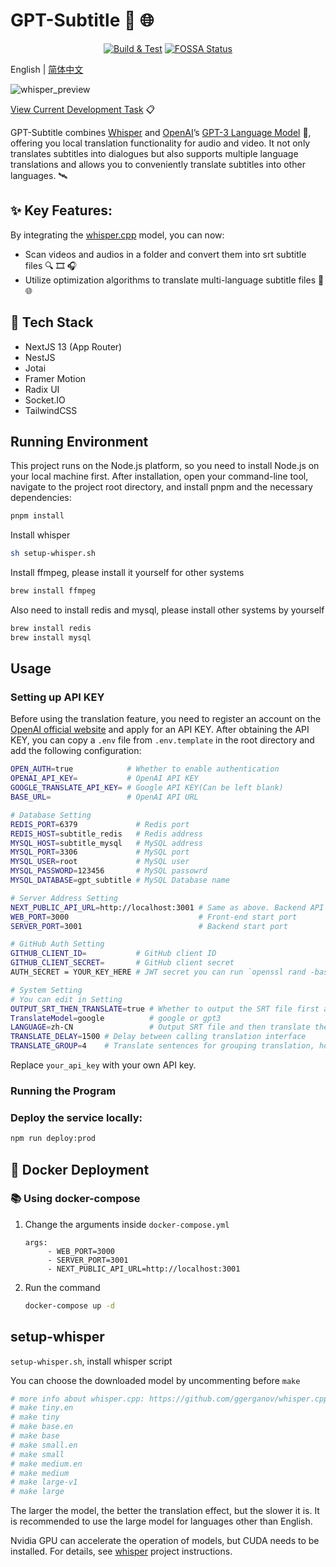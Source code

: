 # GPT-Subtitle :speech_balloon: :globe_with_meridians:

<div align="center">

[![Build & Test](https://github.com/hqwuzhaoyi/gpt-subtitle/actions/workflows/build.yml/badge.svg?branch=master)](https://github.com/hqwuzhaoyi/gpt-subtitle/actions/workflows/build.yml) [![FOSSA Status](https://app.fossa.com/api/projects/git%2Bgithub.com%2Fhqwuzhaoyi%2Fgpt-subtitle.svg?type=shield&issueType=license)](https://app.fossa.com/projects/git%2Bgithub.com%2Fhqwuzhaoyi%2Fgpt-subtitle?ref=badge_shield&issueType=license)

</div>

English | [简体中文](./README-zh_CN.md)

![whisper_preview](pictures/whisper_preview.png)

[View Current Development Task](https://hqwuzhaoyi.notion.site/gpt-subtitle-b1eed463063a484f93bdfca91277fc3a?pvs=4) :clipboard:

GPT-Subtitle combines [Whisper](https://github.com/ggerganov/whisper.cpp) and [OpenAI](https://openai.com/)’s [GPT-3 Language Model](https://openai.com/gpt-3/) :brain:, offering you local translation functionality for audio and video. It not only translates subtitles into dialogues but also supports multiple language translations and allows you to conveniently translate subtitles into other languages. :artificial_satellite:

## :sparkles: Key Features:

By integrating the [whisper.cpp](https://github.com/ggerganov/whisper.cpp) model, you can now:

- Scan videos and audios in a folder and convert them into srt subtitle files :mag: :film_strip: :headphones:
- Utilize optimization algorithms to translate multi-language subtitle files :speech_balloon: :globe_with_meridians:

## :wrench: Tech Stack

- NextJS 13 (App Router)
- NestJS
- Jotai
- Framer Motion
- Radix UI
- Socket.IO
- TailwindCSS

## Running Environment

This project runs on the Node.js platform, so you need to install Node.js on your local machine first. After installation, open your command-line tool, navigate to the project root directory, and install pnpm and the necessary dependencies:

```sh
pnpm install

```

Install whisper

```sh
sh setup-whisper.sh
```

Install ffmpeg, please install it yourself for other systems

```sh
brew install ffmpeg
```

Also need to install redis and mysql, please install other systems by yourself

```sh
brew install redis
brew install mysql
```

## Usage

### Setting up API KEY

Before using the translation feature, you need to register an account on the [OpenAI official website](https://beta.openai.com/signup/) and apply for an API KEY. After obtaining the API KEY, you can copy a `.env` file from `.env.template` in the root directory and add the following configuration:

```sh
OPEN_AUTH=true            # Whether to enable authentication
OPENAI_API_KEY=           # OpenAI API KEY
GOOGLE_TRANSLATE_API_KEY= # Google API KEY(Can be left blank)
BASE_URL=                 # OpenAI API URL

# Database Setting
REDIS_PORT=6379             # Redis port
REDIS_HOST=subtitle_redis   # Redis address
MYSQL_HOST=subtitle_mysql   # MySQL address
MYSQL_PORT=3306             # MySQL port
MYSQL_USER=root             # MySQL user
MYSQL_PASSWORD=123456       # MySQL passowrd
MYSQL_DATABASE=gpt_subtitle # MySQL Database name

# Server Address Setting
NEXT_PUBLIC_API_URL=http://localhost:3001 # Same as above. Backend API address
WEB_PORT=3000                             # Front-end start port
SERVER_PORT=3001                          # Backend start port

# GitHub Auth Setting
GITHUB_CLIENT_ID=           # GitHub client ID
GITHUB_CLIENT_SECRET=       # GitHub client secret
AUTH_SECRET = YOUR_KEY_HERE # JWT secret you can run `openssl rand -base64 32` to generate a secret

# System Setting
# You can edit in Setting
OUTPUT_SRT_THEN_TRANSLATE=true # Whether to output the SRT file first and then translate it
TranslateModel=google          # google or gpt3
LANGUAGE=zh-CN                 # Output SRT file and then translate the language
TRANSLATE_DELAY=1500 # Delay between calling translation interface
TRANSLATE_GROUP=4    # Translate sentences for grouping translation, how many sentences can be translated at most at a time
```

Replace `your_api_key` with your own API key.

### Running the Program

### Deploy the service locally:

```sh
npm run deploy:prod
```

## :whale: Docker Deployment

### :books: Using docker-compose

1. Change the arguments inside `docker-compose.yml`

   ```text
   args:
        - WEB_PORT=3000
        - SERVER_PORT=3001
        - NEXT_PUBLIC_API_URL=http://localhost:3001
   ```

2. Run the command

   ```bash
   docker-compose up -d
   ```

## setup-whisper

`setup-whisper.sh`, install whisper script

You can choose the downloaded model by uncommenting before `make`

```sh
# more info about whisper.cpp: https://github.com/ggerganov/whisper.cpp
# make tiny.en
# make tiny
# make base.en
# make base
# make small.en
# make small
# make medium.en
# make medium
# make large-v1
# make large
```

The larger the model, the better the translation effect, but the slower it is. It is recommended to use the large model for languages other than English.

Nvidia GPU can accelerate the operation of models, but CUDA needs to be installed. For details, see [whisper](https://github.com/ggerganov/whisper.cpp) project instructions.
